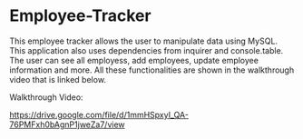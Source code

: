 # Employee-Tracker

This employee tracker allows the user to manipulate data using MySQL. This application also uses dependencies from inquirer and console.table. The user can see all employess, add employees, update employee information and more. All these functionalities are shown in the walkthrough video that is linked below. 

Walkthrough Video:

https://drive.google.com/file/d/1mmHSpxyI_QA-76PMFxh0bAgnP1jweZa7/view
